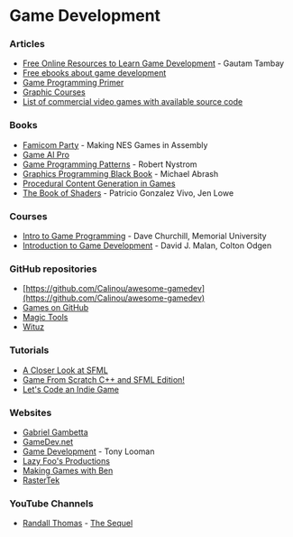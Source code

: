 # Game Development

### Articles

* [Free Online Resources to Learn Game Development](https://www.springboard.com/blog/free-online-courses-game-development-gamification/) - Gautam Tambay
* [Free ebooks about game development](https://gamedev.stackexchange.com/questions/355/free-ebooks-about-game-development)
* [Game Programming Primer](https://tl.net/forum/general/382368-game-programming-primer)
* [Graphic Courses](https://imsky.co/links/graphics-courses)
* [List of commercial video games with available source code](https://www.wikiwand.com/en/List\_of\_commercial\_video\_games\_with\_available\_source\_code)

### Books

* [Famicom Party](https://famicom.party/book/) - Making NES Games in Assembly
* [Game AI Pro](https://www.gameaipro.com)
* [Game Programming Patterns](https://gameprogrammingpatterns.com) - Robert Nystrom
* [Graphics Programming Black Book](https://github.com/jagregory/abrash-black-book) - Michael Abrash
* [Procedural Content Generation in Games](https://www.docdroid.net/zReQS98/output-pdf)
* [The Book of Shaders](https://thebookofshaders.com) - Patricio Gonzalez Vivo, Jen Lowe

### Courses

* [Intro to Game Programming](https://www.youtube.com/playlist?list=PL\_xRyXins848jkwC9Coy7B4N5XTOnQZzz) - Dave Churchill, Memorial University
* [Introduction to Game Development](https://www.edx.org/course/cs50s-introduction-to-game-development) - David J. Malan, Colton Odgen

### GitHub repositories

* [https://github.com/Calinou/awesome-gamedev](https://github.com/Calinou/awesome-gamedev)
* [Games on GitHub](https://github.com/leereilly/games)
* [Magic Tools](https://github.com/ellisonleao/magictools)
* [Wituz](https://github.com/Wituz/wituz-youtube)

### Tutorials

* [A Closer Look at SFML](https://gamefromscratch.com/a-closer-look-at-sfml/)
* [Game From Scratch C++ and SFML Edition!](https://gamefromscratch.com/game-from-scratch-c-and-sfml-edition/)
* [Let's Code an Indie Game](https://www.youtube.com/playlist?list=PLjE9evq6rSrOuYsUywhJhGkSpOKNi-irJ)

### Websites

* [Gabriel Gambetta](https://www.gabrielgambetta.com/index.html)
* [GameDev.net](https://www.gamedev.net)
* [Game Development](https://game-development.zeef.com/tom.looman) - Tony Looman
* [Lazy Foo's Productions](https://lazyfoo.net)
* [Making Games with Ben](https://www.youtube.com/channel/UCL5m1\_llmeiAdZMo\_ZanIvg)
* [RasterTek](https://www.rastertek.com/tutindex.html)

### YouTube Channels

* [Randall Thomas](https://www.youtube.com/c/RandallThomas/videos) - [The Sequel](https://www.youtube.com/c/RandytheSequel/videos)
